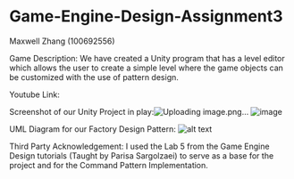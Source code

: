 # Game-Engine-Design-Assignment3
 Maxwell Zhang (100692556)

Game Description:
We have created a Unity program that has a level editor which allows the user to create a simple level where the game objects can be customized with the use of pattern design.


Youtube Link: 

Screenshot of our Unity Project in play:![Uploading image.png…]()
![image](https://user-images.githubusercontent.com/56273820/138799780-4de89685-fa53-448a-bda7-deafa27da68a.png)

UML Diagram for our Factory Design Pattern:
![alt text](https://cdn.discordapp.com/attachments/433275520306774047/902378109263822908/unknown.png)

Third Party Acknowledgement: I used the Lab 5 from the Game Engine Design tutorials (Taught by Parisa Sargolzaei) to serve as a base for the project and for the Command Pattern Implementation.
